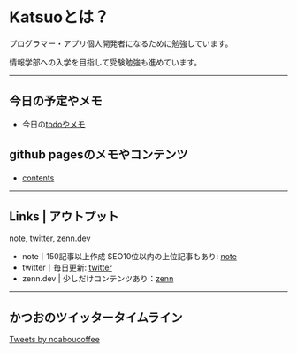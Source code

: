# Katsuoとは？

プログラマー・アプリ個人開発者になるために勉強しています。

情報学部への入学を目指して受験勉強も進めています。

---

## 今日の予定やメモ

- 今日の[todoやメモ](todo.md)

## github pagesのメモやコンテンツ

- [contents](contents.md)　

---

## Links | アウトプット

note, twitter, zenn.dev

- note｜150記事以上作成 SEO10位以内の上位記事もあり: [note](https://note.com/noabou)
- twitter｜毎日更新: [twitter](https://twitter.com/noaboucoffee)
- zenn.dev | 少しだけコンテンツあり：[zenn](https://zenn.dev/katsuo)

---

## かつおのツイッタータイムライン

<a class="twitter-timeline" data-lang="ja" 
data-limit="5"
data-width="600"
data-lang="ja"
data-dnt="true" href="https://twitter.com/noaboucoffee?ref_src=twsrc%5Etfw">Tweets by noaboucoffee</a> <script async src="https://platform.twitter.com/widgets.js" charset="utf-8"></script>
